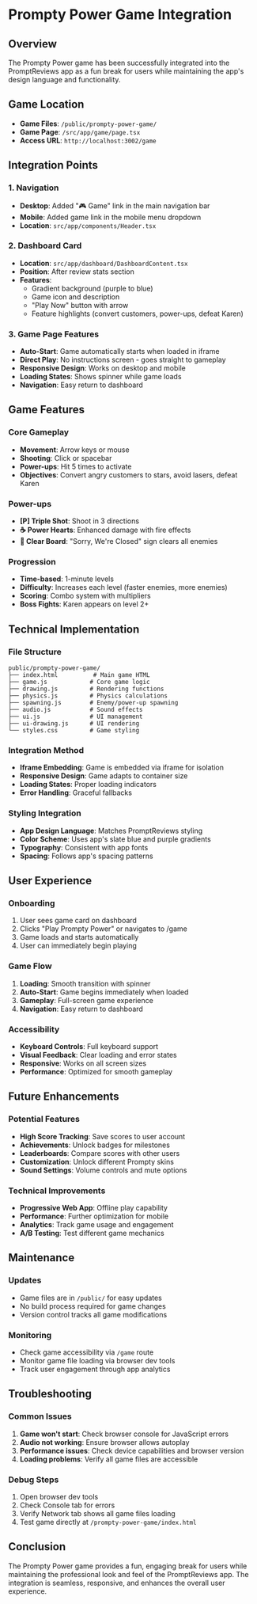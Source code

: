 # Prompty Power Game Integration

## Overview
The Prompty Power game has been successfully integrated into the PromptReviews app as a fun break for users while maintaining the app's design language and functionality.

## Game Location
- **Game Files**: `/public/prompty-power-game/`
- **Game Page**: `/src/app/game/page.tsx`
- **Access URL**: `http://localhost:3002/game`

## Integration Points

### 1. Navigation
- **Desktop**: Added "🎮 Game" link in the main navigation bar
- **Mobile**: Added game link in the mobile menu dropdown
- **Location**: `src/app/components/Header.tsx`

### 2. Dashboard Card
- **Location**: `src/app/dashboard/DashboardContent.tsx`
- **Position**: After review stats section
- **Features**: 
  - Gradient background (purple to blue)
  - Game icon and description
  - "Play Now" button with arrow
  - Feature highlights (convert customers, power-ups, defeat Karen)

### 3. Game Page Features
- **Auto-Start**: Game automatically starts when loaded in iframe
- **Direct Play**: No instructions screen - goes straight to gameplay
- **Responsive Design**: Works on desktop and mobile
- **Loading States**: Shows spinner while game loads
- **Navigation**: Easy return to dashboard

## Game Features

### Core Gameplay
- **Movement**: Arrow keys or mouse
- **Shooting**: Click or spacebar
- **Power-ups**: Hit 5 times to activate
- **Objectives**: Convert angry customers to stars, avoid lasers, defeat Karen

### Power-ups
- **[P] Triple Shot**: Shoot in 3 directions
- **☕ Power Hearts**: Enhanced damage with fire effects
- **🔑 Clear Board**: "Sorry, We're Closed" sign clears all enemies

### Progression
- **Time-based**: 1-minute levels
- **Difficulty**: Increases each level (faster enemies, more enemies)
- **Scoring**: Combo system with multipliers
- **Boss Fights**: Karen appears on level 2+

## Technical Implementation

### File Structure
```
public/prompty-power-game/
├── index.html          # Main game HTML
├── game.js            # Core game logic
├── drawing.js         # Rendering functions
├── physics.js         # Physics calculations
├── spawning.js        # Enemy/power-up spawning
├── audio.js           # Sound effects
├── ui.js              # UI management
├── ui-drawing.js      # UI rendering
└── styles.css         # Game styling
```

### Integration Method
- **Iframe Embedding**: Game is embedded via iframe for isolation
- **Responsive Design**: Game adapts to container size
- **Loading States**: Proper loading indicators
- **Error Handling**: Graceful fallbacks

### Styling Integration
- **App Design Language**: Matches PromptReviews styling
- **Color Scheme**: Uses app's slate blue and purple gradients
- **Typography**: Consistent with app fonts
- **Spacing**: Follows app's spacing patterns

## User Experience

### Onboarding
1. User sees game card on dashboard
2. Clicks "Play Prompty Power" or navigates to /game
3. Game loads and starts automatically
4. User can immediately begin playing

### Game Flow
1. **Loading**: Smooth transition with spinner
2. **Auto-Start**: Game begins immediately when loaded
3. **Gameplay**: Full-screen game experience
4. **Navigation**: Easy return to dashboard

### Accessibility
- **Keyboard Controls**: Full keyboard support
- **Visual Feedback**: Clear loading and error states
- **Responsive**: Works on all screen sizes
- **Performance**: Optimized for smooth gameplay

## Future Enhancements

### Potential Features
- **High Score Tracking**: Save scores to user account
- **Achievements**: Unlock badges for milestones
- **Leaderboards**: Compare scores with other users
- **Customization**: Unlock different Prompty skins
- **Sound Settings**: Volume controls and mute options

### Technical Improvements
- **Progressive Web App**: Offline play capability
- **Performance**: Further optimization for mobile
- **Analytics**: Track game usage and engagement
- **A/B Testing**: Test different game mechanics

## Maintenance

### Updates
- Game files are in `/public/` for easy updates
- No build process required for game changes
- Version control tracks all game modifications

### Monitoring
- Check game accessibility via `/game` route
- Monitor game file loading via browser dev tools
- Track user engagement through app analytics

## Troubleshooting

### Common Issues
1. **Game won't start**: Check browser console for JavaScript errors
2. **Audio not working**: Ensure browser allows autoplay
3. **Performance issues**: Check device capabilities and browser version
4. **Loading problems**: Verify all game files are accessible

### Debug Steps
1. Open browser dev tools
2. Check Console tab for errors
3. Verify Network tab shows all game files loading
4. Test game directly at `/prompty-power-game/index.html`

## Conclusion

The Prompty Power game provides a fun, engaging break for users while maintaining the professional look and feel of the PromptReviews app. The integration is seamless, responsive, and enhances the overall user experience. 
